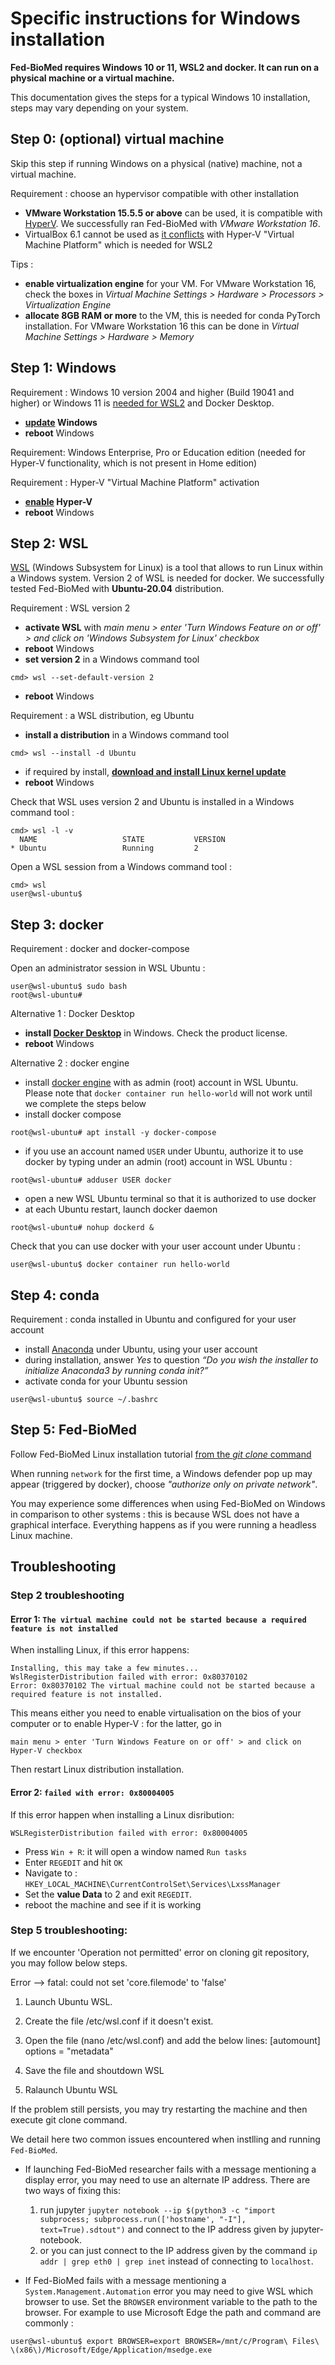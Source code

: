 # Specific instructions for Windows installation

**Fed-BioMed requires Windows 10 or 11, WSL2 and docker. It can run on a physical machine or a virtual machine.**

This documentation gives the steps for a typical Windows 10 installation, steps may vary depending on your system.


## Step 0: (optional) virtual machine

Skip this step if running Windows on a physical (native) machine, not a virtual machine.

Requirement : choose an hypervisor compatible with other installation

* **VMware Workstation 15.5.5 or above** can be used, it is compatible with [HyperV](https://blogs.vmware.com/workstation/2020/05/vmware-workstation-now-supports-hyper-v-mode.html). We successfully ran Fed-BioMed with *VMware Workstation 16*.
* VirtualBox 6.1 cannot be used as [it conflicts](https://docs.microsoft.com/en-us/troubleshoot/windows-client/application-management/virtualization-apps-not-work-with-hyper-v) with Hyper-V "Virtual Machine Platform" which is needed for WSL2

Tips :

* **enable virtualization engine** for your VM. For VMware Workstation 16, check the boxes in *Virtual Machine Settings > Hardware > Processors > Virtualization Engine*
* **allocate 8GB RAM or more** to the VM, this is needed for conda PyTorch installation. For VMware Workstation 16 this can be done in *Virtual Machine Settings > Hardware > Memory*

## Step 1: Windows

Requirement : Windows 10 version 2004 and higher (Build 19041 and higher) or Windows 11 is [needed for WSL2](https://docs.microsoft.com/en-us/windows/wsl/install) and Docker Desktop.

* **[update](https://support.microsoft.com/en-au/windows/update-windows-3c5ae7fc-9fb6-9af1-1984-b5e0412c556a) Windows**
* **reboot** Windows

Requirement: Windows Enterprise, Pro or Education edition (needed for Hyper-V functionality, which is not present in Home edition)

Requirement : Hyper-V "Virtual Machine Platform" activation

* **[enable](https://docs.microsoft.com/en-us/virtualization/hyper-v-on-windows/quick-start/enable-hyper-v) Hyper-V**
* **reboot** Windows


## Step 2: WSL

[WSL](https://docs.microsoft.com/en-us/windows/wsl/install) (Windows Subsystem for Linux) is a tool that allows to run Linux within a Windows system.
Version 2 of WSL is needed for docker.
We successfully tested Fed-BioMed with **Ubuntu-20.04** distribution.

Requirement : WSL version 2

* **activate WSL** with *main menu > enter 'Turn Windows Feature on or off' > and click on 'Windows Subsystem for Linux' checkbox*
* **reboot** Windows
* **set version 2** in a Windows command tool
```
cmd> wsl --set-default-version 2
```
* **reboot** Windows

Requirement : a WSL distribution, eg Ubuntu

* **install a distribution** in a Windows command tool
```
cmd> wsl --install -d Ubuntu
```
* if required by install, [**download and install Linux kernel update**](https://docs.microsoft.com/en-us/windows/wsl/install-manual#step-4---download-the-linux-kernel-update-package)
* **reboot** Windows

Check that WSL uses version 2 and Ubuntu is installed in a Windows command tool :
```
cmd> wsl -l -v
  NAME                   STATE           VERSION
* Ubuntu                 Running         2
```

Open a WSL session from a Windows command tool :
```
cmd> wsl
user@wsl-ubuntu$
```


## Step 3: docker

Requirement : docker and docker-compose

Open an administrator session in WSL Ubuntu :
```
user@wsl-ubuntu$ sudo bash
root@wsl-ubuntu#
```

Alternative 1 : Docker Desktop

  - **install [Docker Desktop](https://hub.docker.com/editions/community/docker-ce-desktop-windows)** in Windows. Check the product license.
  - **reboot** Windows

Alternative 2 : docker engine

  - install [docker engine](https://docs.docker.com/engine/install/ubuntu/) with as admin (root) account in WSL Ubuntu. Please note that `docker container run hello-world` will not work until we complete the steps below
  - install docker compose
```
root@wsl-ubuntu# apt install -y docker-compose
```
  - if you use an account named `USER` under Ubuntu, authorize it to use docker by typing under an admin (root) account in WSL Ubuntu :
```
root@wsl-ubuntu# adduser USER docker
```
  - open a new WSL Ubuntu terminal so that it is authorized to use docker
  - at each Ubuntu restart, launch docker daemon
```
root@wsl-ubuntu# nohup dockerd &
```

Check that you can use docker with your user account under Ubuntu :
```
user@wsl-ubuntu$ docker container run hello-world
```


## Step 4: conda

Requirement : conda installed in Ubuntu and configured for your user account

* install [Anaconda](https://docs.anaconda.com/anaconda/install/linux/) under Ubuntu, using your user account
* during installation, answer *Yes* to question *“Do you wish the installer to initialize Anaconda3 by running conda init?”*
* activate conda for your Ubuntu session
```
user@wsl-ubuntu$ source ~/.bashrc
```


## Step 5: Fed-BioMed

Follow Fed-BioMed Linux installation tutorial [from the *git clone* command](../../tutorials/installation/0-basic-software-installation.md#install-fedbiomed-software)

When running ```network``` for the first time, a Windows defender pop up may appear (triggered by docker), choose *"authorize only on private network"*.

You may experience some differences when using Fed-BioMed on Windows in comparison to other systems : this is because WSL does not have a graphical interface. Everything happens as if you were running a headless Linux machine.


## Troubleshooting

### Step 2 troubleshooting

#### Error 1: ```The virtual machine could not be started because a required feature is not installed```


When installing Linux, if this error happens:

```
Installing, this may take a few minutes...
WslRegisterDistribution failed with error: 0x80370102
Error: 0x80370102 The virtual machine could not be started because a required feature is not installed.
```

This means either you need to enable virtualisation on the bios of your computer or to enable Hyper-V : for the latter, go in

```
main menu > enter 'Turn Windows Feature on or off' > and click on Hyper-V checkbox

```

Then restart Linux distribution installation.

#### Error 2: ```failed with error: 0x80004005```

If this error happen when installing a Linux disribution:

```
WSLRegisterDistribution failed with error: 0x80004005
```

- Press ```Win + R```: it will open a window named ```Run tasks```
- Enter ```REGEDIT``` and hit ```OK```
- Navigate to : ```HKEY_LOCAL_MACHINE\CurrentControlSet\Services\LxssManager```
- Set the **value Data** to 2 and exit ```REGEDIT```.
- reboot the machine and see if it is working


### Step 5 troubleshooting:


If we encounter 'Operation not permitted' error on cloning git repository, you may follow below steps.

Error --> fatal: could not set 'core.filemode' to 'false'

1. Launch Ubuntu WSL.

2. Create the file /etc/wsl.conf if it doesn't exist.

3. Open the file (nano /etc/wsl.conf) and add the below lines:
    [automount]
    options = "metadata"
    
4. Save the file and shoutdown WSL

5. Ralaunch Ubuntu WSL

If the problem still persists, you may try restarting the machine and then execute git clone command.

We detail here two common issues encountered when instlling and running `Fed-BioMed`.

- If launching Fed-BioMed researcher fails with a message mentioning a display error, you may need to use an alternate IP address. There are two ways of fixing this:

    1. run jupyter ```jupyter notebook --ip $(python3 -c "import subprocess; subprocess.run(['hostname', "-I"], text=True).sdtout")``` and connect to the IP address given by jupyter-notebook.
    2. or you can just connect to the IP address given by the command ```ip addr | grep eth0 | grep inet``` instead of connecting to ```localhost```.

- If Fed-BioMed fails with a message mentioning a `System.Management.Automation` error you may need to give WSL which browser to use. Set the `BROWSER` environment variable to the path to the browser. For example to use Microsoft Edge the path and command are commonly :
```
user@wsl-ubuntu$ export BROWSER=export BROWSER=/mnt/c/Program\ Files\ \(x86\)/Microsoft/Edge/Application/msedge.exe
```

